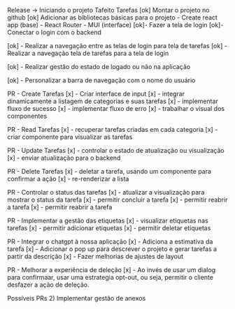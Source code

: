 Release -> Iniciando o projeto Tafeito
Tarefas
[ok] Montar o projeto no github
[ok] Adicionar as bibliotecas básicas para o projeto
    - Create react app (base)
    - React Router
    - MUI (interface)
[ok]- Fazer a tela de login
[ok]- Conectar o login com o backend


[ok] - Realizar a navegação entre as telas de login para tela de tarefas
[ok] - Realizar a navegação tela de tarefas para a tela de login

[ok] - Realizar gestão do estado de logado ou não na aplicação

[ok] - Personalizar a barra de navegação com o nome do usuário


PR - Create Tarefas
[x] - Criar interface de input
[x] - integrar dinamicamente a listagem de categorias e suas tarefas
[x] - implementar fluxo de  sucesso
[x] - implementar fluxo de erro
[x] - trabalhar o visual dos componentes

PR - Read Tarefas
[x] - recuperar tarefas criadas em cada categoria
[x] - criar componente para visualizar as tarefas

PR - Update Tarefas
[x] - controlar o estado de atualização ou visualização
[x] - enviar atualização para o backend

PR - Delete Tarefas
[x] - deletar a tarefa, usando um componente para confirmar a ação
[x] - re-renderizar a lista

PR - Controlar o status das tarefas
[x] - atualizar a visualização para mostrar o status da tarefa
[x] - permitir concluir a tarefa
[x] - permitir reabrir a tarefa
[x] - permitir reabrir a tarefa

PR - Implementar a gestão das etiquetas
[x] - visualizar etiquetas nas tarefas
[x] - permitir adicionar etiquetas
[x] - permitir deletar etiquetas

PR - Integrar o chatgpt à nossa aplicação
[x] - Adiciona a estimativa da tarefa
[x] - Adicionar o pop up para descrever o projeto e gerar tarefas a partir da descrição
[x] - Fazer melhorias de ajustes de layout

PR - Melhorar a experiência de deleção
[x] - Ao invés de usar um dialog para confirmaar, usar uma estrategia opt-out, ou seja, permitir o cliente desfazer a ação de deleção.

Possíveis PRs
2) Implementar gestão de anexos